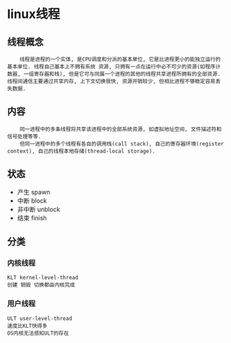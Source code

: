# linux线程

## 线程概念

        线程是进程的一个实体, 是CPU调度和分派的基本单位, 它是比进程更小的能独立运行的基本单位. 线程自己基本上不拥有系统 资源, 只拥有一点在运行中必不可少的资源(如程序计数器, 一组寄存器和栈), 但是它可与同属一个进程的其他的线程共享进程所拥有的全部资源. 线程间通信主要通过共享内存, 上下文切换很快, 资源开销较少, 但相比进程不够稳定容易丢失数据.
  
## 内容  

        同一进程中的多条线程将共享该进程中的全部系统资源, 如虚拟地址空间, 文件描述符和信号处理等等.
        但同一进程中的多个线程有各自的调用栈(call stack), 自己的寄存器环境(register context), 自己的线程本地存储(thread-local storage).

## 状态

- 产生 spawn  
- 中断 block  
- 非中断 unblock  
- 结束 finish
  
## 分类

### 内核线程

    KLT kernel-level-thread 
    创建 销毁 切换都由内核完成

### 用户线程

    ULT user-level-thread
    速度比KLT快得多
    OS内核无法感知ULT的存在